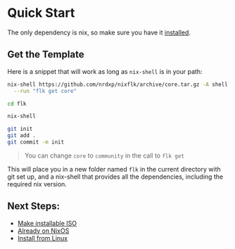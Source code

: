 # Quick Start
The only dependency is nix, so make sure you have it [installed][install-nix].

## Get the Template
Here is a snippet that will work as long as `nix-shell` is in your path:
```sh
nix-shell https://github.com/nrdxp/nixflk/archive/core.tar.gz -A shell \
  --run "flk get core"

cd flk

nix-shell

git init
git add .
git commit -m init
```
> You can change `core` to `community` in the call to `flk get`

This will place you in a new folder named `flk` in the current directory with
git set up, and a nix-shell that provides all the dependencies, including the
required nix version.

## Next Steps:
- [Make installable ISO](./iso.md)
- [Already on NixOS](./from-nixos.md)
- [Install from Linux](./from-linux.md)


[install-nix]: https://nixos.org/manual/nix/stable/#sect-multi-user-installation
